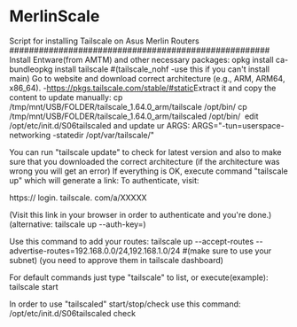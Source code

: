 # MerlinScale
Script for installing Tailscale on Asus Merlin Routers
#####################################################
Install Entware(from AMTM) and other necessary packages:
opkg install ca-bundle​
opkg install tailscale #(tailscale_nohf -use this if you can't install main)​
Go to website and download correct architecture (e.g., ARM, ARM64, x86_64).
-https://pkgs.tailscale.com/stable/#static​
Extract it and copy the content to update manually:
cp /tmp/mnt/USB/FOLDER/tailscale_1.64.0_arm/tailscale /opt/bin/​
cp /tmp/mnt/USB/FOLDER/tailscale_1.64.0_arm/tailscaled /opt/bin/ ​
edit /opt/etc/init.d/S06tailscaled and update ur ARGS:
ARGS="-tun=userspace-networking -statedir /opt/var/tailscale/" ​

You can run "tailscale update" to check for latest version and also to make sure that you downloaded the correct architecture
(if the architecture was wrong you will get an error)
If everything is OK, execute command "tailscale up" which will generate a link:
To authenticate, visit:

https:// login. tailscale. com/a/XXXXX​

(Visit this link in your browser in order to authenticate and you're done.)
(alternative: tailscale up --auth-key=<your-auth-key>)

Use this command to add your routes:
tailscale up --accept-routes --advertise-routes=192.168.0.0/24,192.168.1.0/24 #(make sure to use your subnet)
(you need to approve them in tailscale dashboard)​

For default commands just type "tailscale" to list, or execute(example):
tailscale start​

In order to use "tailscaled" start/stop/check use this command:
/opt/etc/init.d/S06tailscaled check ​
